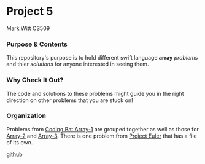 # Project 5
 Mark Witt CS509
 
 ### Purpose & Contents
 This repository's purpose is to hold different swift language **array** *problems* and thier *solutions* for anyone interested in seeing them.
 
 ### Why Check It Out?
 The code and solutions to these problems might guide you in the right direction on other problems that you are stuck on!
 
 ### Organization
Problems from [Coding Bat Array-1](https://codingbat.com/java/Array-1) are grouped together as well as those for [Array-2](https://codingbat.com/java/Array-2) and [Array-3](https://codingbat.com/java/Array-3). There is one problem from [Project Euler](https://projecteuler.net/problem=17) that has a file of its own.
 
 
 [github](https://www.github.com)
 
